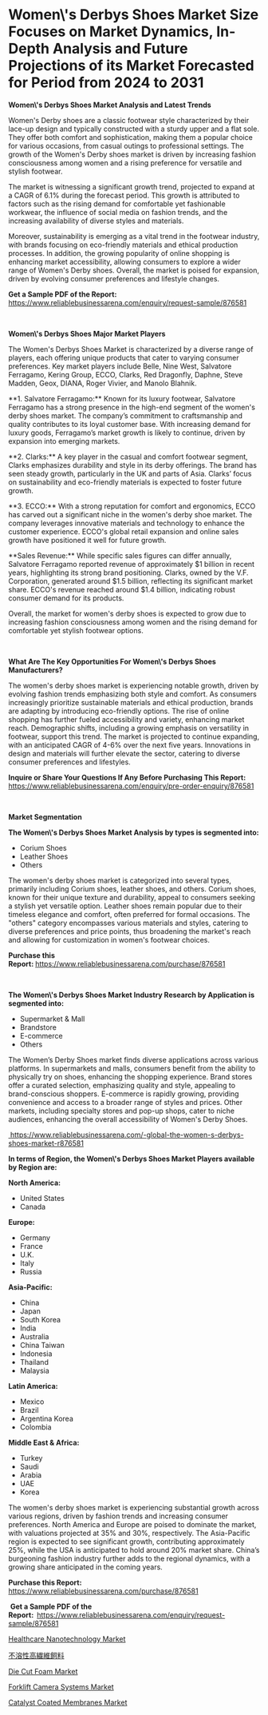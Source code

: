<p><h1>Women\'s Derbys Shoes Market Size Focuses on Market Dynamics, In-Depth Analysis and Future Projections of its Market Forecasted for Period from 2024 to 2031</h1></p><p><strong>Women\'s Derbys Shoes Market Analysis and Latest Trends</strong></p>
<p><p>Women's Derby shoes are a classic footwear style characterized by their lace-up design and typically constructed with a sturdy upper and a flat sole. They offer both comfort and sophistication, making them a popular choice for various occasions, from casual outings to professional settings. The growth of the Women's Derby shoes market is driven by increasing fashion consciousness among women and a rising preference for versatile and stylish footwear.</p><p>The market is witnessing a significant growth trend, projected to expand at a CAGR of 6.1% during the forecast period. This growth is attributed to factors such as the rising demand for comfortable yet fashionable workwear, the influence of social media on fashion trends, and the increasing availability of diverse styles and materials. </p><p>Moreover, sustainability is emerging as a vital trend in the footwear industry, with brands focusing on eco-friendly materials and ethical production processes. In addition, the growing popularity of online shopping is enhancing market accessibility, allowing consumers to explore a wider range of Women's Derby shoes. Overall, the market is poised for expansion, driven by evolving consumer preferences and lifestyle changes.</p></p>
<p><strong>Get a Sample PDF of the Report:&nbsp;</strong> <a href="https://www.reliablebusinessarena.com/enquiry/request-sample/876581">https://www.reliablebusinessarena.com/enquiry/request-sample/876581</a></p>
<p>&nbsp;</p>
<p><strong>Women\'s Derbys Shoes Major Market Players</strong></p>
<p><p>The Women's Derbys Shoes Market is characterized by a diverse range of players, each offering unique products that cater to varying consumer preferences. Key market players include Belle, Nine West, Salvatore Ferragamo, Kering Group, ECCO, Clarks, Red Dragonfly, Daphne, Steve Madden, Geox, DIANA, Roger Vivier, and Manolo Blahnik.</p><p>**1. Salvatore Ferragamo:** Known for its luxury footwear, Salvatore Ferragamo has a strong presence in the high-end segment of the women's derby shoes market. The company’s commitment to craftsmanship and quality contributes to its loyal customer base. With increasing demand for luxury goods, Ferragamo’s market growth is likely to continue, driven by expansion into emerging markets.</p><p>**2. Clarks:** A key player in the casual and comfort footwear segment, Clarks emphasizes durability and style in its derby offerings. The brand has seen steady growth, particularly in the UK and parts of Asia. Clarks’ focus on sustainability and eco-friendly materials is expected to foster future growth.</p><p>**3. ECCO:** With a strong reputation for comfort and ergonomics, ECCO has carved out a significant niche in the women's derby shoe market. The company leverages innovative materials and technology to enhance the customer experience. ECCO's global retail expansion and online sales growth have positioned it well for future growth.</p><p>**Sales Revenue:** While specific sales figures can differ annually, Salvatore Ferragamo reported revenue of approximately $1 billion in recent years, highlighting its strong brand positioning. Clarks, owned by the V.F. Corporation, generated around $1.5 billion, reflecting its significant market share. ECCO's revenue reached around $1.4 billion, indicating robust consumer demand for its products.</p><p>Overall, the market for women's derby shoes is expected to grow due to increasing fashion consciousness among women and the rising demand for comfortable yet stylish footwear options.</p></p>
<p>&nbsp;</p>
<p><strong>What Are The Key Opportunities For Women\'s Derbys Shoes Manufacturers?</strong></p>
<p><p>The women's derby shoes market is experiencing notable growth, driven by evolving fashion trends emphasizing both style and comfort. As consumers increasingly prioritize sustainable materials and ethical production, brands are adapting by introducing eco-friendly options. The rise of online shopping has further fueled accessibility and variety, enhancing market reach. Demographic shifts, including a growing emphasis on versatility in footwear, support this trend. The market is projected to continue expanding, with an anticipated CAGR of 4-6% over the next five years. Innovations in design and materials will further elevate the sector, catering to diverse consumer preferences and lifestyles.</p></p>
<p><strong>Inquire or Share Your Questions If Any Before Purchasing This Report:</strong> <a href="https://www.reliablebusinessarena.com/enquiry/pre-order-enquiry/876581">https://www.reliablebusinessarena.com/enquiry/pre-order-enquiry/876581</a></p>
<p>&nbsp;</p>
<p><strong>Market Segmentation</strong></p>
<p><strong>The Women\'s Derbys Shoes Market Analysis by types is segmented into:</strong></p>
<p><ul><li>Corium Shoes</li><li>Leather Shoes</li><li>Others</li></ul></p>
<p><p>The women's derby shoes market is categorized into several types, primarily including Corium shoes, leather shoes, and others. Corium shoes, known for their unique texture and durability, appeal to consumers seeking a stylish yet versatile option. Leather shoes remain popular due to their timeless elegance and comfort, often preferred for formal occasions. The "others" category encompasses various materials and styles, catering to diverse preferences and price points, thus broadening the market's reach and allowing for customization in women's footwear choices.</p></p>
<p><strong>Purchase this Report:&nbsp;</strong><a href="https://www.reliablebusinessarena.com/purchase/876581">https://www.reliablebusinessarena.com/purchase/876581</a></p>
<p>&nbsp;</p>
<p><strong>The Women\'s Derbys Shoes Market Industry Research by Application is segmented into:</strong></p>
<p><ul><li>Supermarket & Mall</li><li>Brandstore</li><li>E-commerce</li><li>Others</li></ul></p>
<p><p>The Women’s Derby Shoes market finds diverse applications across various platforms. In supermarkets and malls, consumers benefit from the ability to physically try on shoes, enhancing the shopping experience. Brand stores offer a curated selection, emphasizing quality and style, appealing to brand-conscious shoppers. E-commerce is rapidly growing, providing convenience and access to a broader range of styles and prices. Other markets, including specialty stores and pop-up shops, cater to niche audiences, enhancing the overall accessibility of Women's Derby Shoes.</p></p>
<p><a href="https://www.reliablebusinessarena.com/-global-the-women-s-derbys-shoes-market-r876581">&nbsp;https://www.reliablebusinessarena.com/-global-the-women-s-derbys-shoes-market-r876581</a></p>
<p><strong>In terms of Region, the Women\'s Derbys Shoes Market Players available by Region are:</strong></p>
<p>
    <p> <strong> North America: </strong>
        <ul>
            <li>United States</li>
            <li>Canada</li>
        </ul>
        </p> 
    <p> <strong> Europe: </strong>
        <ul>
            <li>Germany</li>
            <li>France</li>
            <li>U.K.</li>
            <li>Italy</li>
            <li>Russia</li>
        </ul>
        </p> 
    <p> <strong> Asia-Pacific: </strong>
        <ul>
            <li>China</li>
            <li>Japan</li>
            <li>South Korea</li>
            <li>India</li>
            <li>Australia</li>
            <li>China Taiwan</li>
            <li>Indonesia</li>
            <li>Thailand</li>
            <li>Malaysia</li>
        </ul>
        </p> 
    <p> <strong> Latin America: </strong>
        <ul>
            <li>Mexico</li>
            <li>Brazil</li>
            <li>Argentina Korea</li>
            <li>Colombia</li>
        </ul>
        </p> 
    <p> <strong> Middle East & Africa: </strong>
        <ul>
            <li>Turkey</li>
            <li>Saudi</li>
            <li>Arabia</li>
            <li>UAE</li>
            <li>Korea</li>
        </ul>
    </p>
    </p>
<p><p>The women's derby shoes market is experiencing substantial growth across various regions, driven by fashion trends and increasing consumer preferences. North America and Europe are poised to dominate the market, with valuations projected at 35% and 30%, respectively. The Asia-Pacific region is expected to see significant growth, contributing approximately 25%, while the USA is anticipated to hold around 20% market share. China’s burgeoning fashion industry further adds to the regional dynamics, with a growing share anticipated in the coming years.</p></p>
<p><strong>Purchase this Report: </strong><a href="https://www.reliablebusinessarena.com/purchase/876581">https://www.reliablebusinessarena.com/purchase/876581</a></p>
<p>&nbsp;<strong>Get a Sample PDF of the Report:&nbsp;&nbsp;</strong><a href="https://www.reliablebusinessarena.com/enquiry/request-sample/876581">https://www.reliablebusinessarena.com/enquiry/request-sample/876581</a></p>
<p><strong></strong></p>
<p><p><a href="https://www.linkedin.com/pulse/healthcare-nanotechnology-market-share-new-trends-analysis-sg0yc?trackingId=8UmOIHzSSvCVPp4biEUNpg%3D%3D">Healthcare Nanotechnology Market</a></p><p><a href="https://medium.com/@rudysimonis2023/%E7%8F%BE%E5%9C%A8%E3%81%8A%E3%82%88%E3%81%B3%E5%B0%86%E6%9D%A5%E3%81%AE%E4%B8%8D%E6%BA%B6%E6%80%A7%E9%AB%98%E7%B9%8A%E7%B6%AD%E9%A3%BC%E6%96%99%E5%B8%82%E5%A0%B4%E3%81%AE%E8%A6%8B%E9%80%9A%E3%81%97%E3%81%AF%E3%81%A9%E3%81%AE%E3%82%88%E3%81%86%E3%81%AA%E3%82%82%E3%81%AE%E3%81%A7%E3%81%99%E3%81%8B-%E5%B8%82%E5%A0%B4%E5%88%86%E6%9E%90%E3%81%A8%E4%BB%8A%E5%BE%8C%E3%81%AE%E6%96%B9%E5%90%91%E6%80%A7-2024%E5%B9%B4-2031%E5%B9%B4-e10245e3d170">不溶性高繊維飼料</a></p><p><a href="https://issuu.com/reportprime-2/docs/die-cut-foam-market-size-2030.pptx_372295a1ddd4b6">Die Cut Foam Market</a></p><p><a href="https://medium.com/@raeloodard576457/this-report-aims-to-provide-a-comprehensive-presentation-of-the-global-market-for-forklift-camera-60e15d67837b?postPublishedType=initial">Forklift Camera Systems Market</a></p><p><a href="https://issuu.com/reportprime-2/docs/catalyst-coated-membranes-market-si_139c4e4cda74f8">Catalyst Coated Membranes Market</a></p></p>